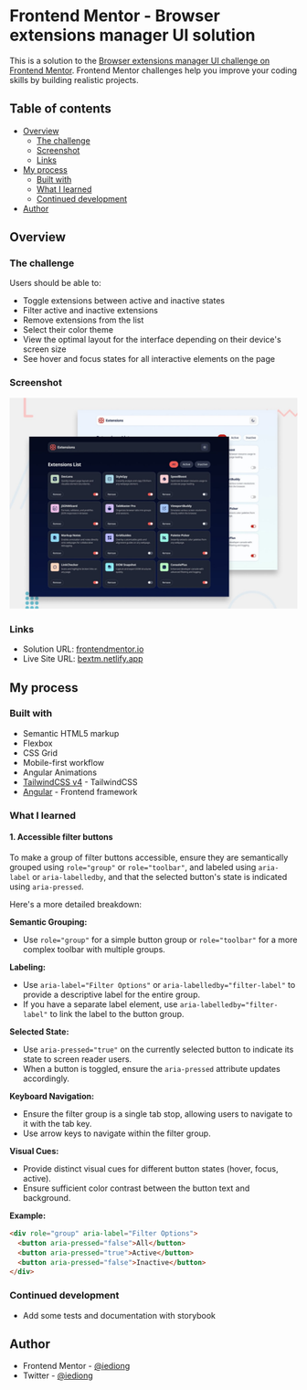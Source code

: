 # Frontend Mentor - Browser extensions manager UI solution

This is a solution to the [Browser extensions manager UI challenge on Frontend Mentor](https://www.frontendmentor.io/challenges/browser-extension-manager-ui-yNZnOfsMAp). Frontend Mentor challenges help you improve your coding skills by building realistic projects.

## Table of contents

- [Overview](#overview)
  - [The challenge](#the-challenge)
  - [Screenshot](#screenshot)
  - [Links](#links)
- [My process](#my-process)
  - [Built with](#built-with)
  - [What I learned](#what-i-learned)
  - [Continued development](#continued-development)
- [Author](#author)

## Overview

### The challenge

Users should be able to:

- Toggle extensions between active and inactive states
- Filter active and inactive extensions
- Remove extensions from the list
- Select their color theme
- View the optimal layout for the interface depending on their device's screen size
- See hover and focus states for all interactive elements on the page

### Screenshot

![Design preview for the Browser extensions manager UI coding challenge](./design/preview.jpg)

### Links

- Solution URL: [frontendmentor.io](https://www.frontendmentor.io/solutions/browser-extension-manager-built-with-angular-and-tailwindcss-EdLro9N3Sj)
- Live Site URL: [bextm.netlify.app](https://bextm.netlify.app/)

## My process

### Built with

- Semantic HTML5 markup
- Flexbox
- CSS Grid
- Mobile-first workflow
- Angular Animations
- [TailwindCSS v4](https://tailwindcss.com/) - TailwindCSS
- [Angular](https://angular.dev/) - Frontend framework

### What I learned

#### 1. Accessible filter buttons

To make a group of filter buttons accessible, ensure they are semantically grouped using `role="group"` or `role="toolbar"`, and labeled using `aria-label` or `aria-labelledby`, and that the selected button's state is indicated using `aria-pressed`.

Here's a more detailed breakdown:

**Semantic Grouping:**

- Use `role="group"` for a simple button group or `role="toolbar"` for a more complex toolbar with multiple groups.

**Labeling:**

- Use `aria-label="Filter Options"` or `aria-labelledby="filter-label"` to provide a descriptive label for the entire group.
- If you have a separate label element, use `aria-labelledby="filter-label"` to link the label to the button group.

**Selected State:**

- Use `aria-pressed="true"` on the currently selected button to indicate its state to screen reader users.
- When a button is toggled, ensure the `aria-pressed` attribute updates accordingly.

**Keyboard Navigation:**

- Ensure the filter group is a single tab stop, allowing users to navigate to it with the tab key.
- Use arrow keys to navigate within the filter group.

**Visual Cues:**

- Provide distinct visual cues for different button states (hover, focus, active).
- Ensure sufficient color contrast between the button text and background.

**Example:**

```html
<div role="group" aria-label="Filter Options">
  <button aria-pressed="false">All</button>
  <button aria-pressed="true">Active</button>
  <button aria-pressed="false">Inactive</button>
</div>
```

### Continued development

- Add some tests and documentation with storybook

## Author

- Frontend Mentor - [@iediong](https://www.frontendmentor.io/profile/iediong)
- Twitter - [@iediong](https://www.twitter.com/yourusername)
